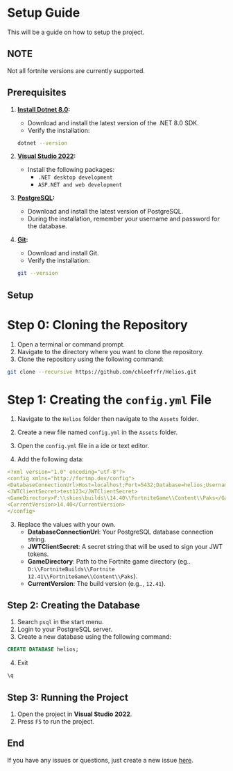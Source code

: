 # Setup Guide

This will be a guide on how to setup the project.

## **NOTE**

Not all fortnite versions are currently supported.

## **Prerequisites**

1. **[Install Dotnet 8.0](https://dotnet.microsoft.com/en-us/download/dotnet/8.0):**

   - Download and install the latest version of the .NET 8.0 SDK.
   - Verify the installation:

   ```bash
   dotnet --version
   ```

2. **[Visual Studio 2022](https://visualstudio.microsoft.com/vs/):**

   - Install the following packages:
     - `.NET desktop development`
     - `ASP.NET and web development`

3. **[PostgreSQL](https://www.postgresql.org/download/):**

   - Download and install the latest version of PostgreSQL.
   - During the installation, remember your username and password for the database.

4. **[Git](https://git-scm.com/downloads):**

   - Download and install Git.
   - Verify the installation:

   ```bash
   git --version
   ```

## **Setup**

# **Step 0: Cloning the Repository**

1. Open a terminal or command prompt.
2. Navigate to the directory where you want to clone the repository.
3. Clone the repository using the following command:

```bash
git clone --recursive https://github.com/chloefrfr/Helios.git
```

# **Step 1: Creating the `config.yml` File**

1. Navigate to the `Helios` folder then navigate to the `Assets` folder.
2. Create a new file named `config.yml` in the `Assets` folder.

3. Open the `config.yml` file in a ide or text editor.
4. Add the following data:

```yml
<?xml version="1.0" encoding="utf-8"?>
<config xmlns="http://fortmp.dev/config">
<DatabaseConnectionUrl>Host=localhost;Port=5432;Database=helios;Username=postgres;Password=3573</DatabaseConnectionUrl>
<JWTClientSecret>test123</JWTClientSecret>
<GameDirectory>F:\\skies\builds\\14.40\\FortniteGame\\Content\\Paks</GameDirectory>
<CurrentVersion>14.40</CurrentVersion>
</config>
```

3. Replace the values with your own.
   - **DatabaseConnectionUrl**: Your PostgreSQL database connection string.
   - **JWTClientSecret**: A secret string that will be used to sign your JWT tokens.
   - **GameDirectory**: Path to the Fortnite game directory (eg.. `D:\\FortniteBuilds\\Fortnite 12.41\\FortniteGame\\Content\\Paks`).
   - **CurrentVersion**: The build version (e.g.., `12.41`).

## **Step 2: Creating the Database**

1. Search `psql` in the start menu.
2. Login to your PostgreSQL server.
3. Create a new database using the following command:

```sql
CREATE DATABASE helios;
```

4. Exit

```sql
\q
```

## **Step 3: Running the Project**

1. Open the project in **Visual Studio 2022**.
2. Press `F5` to run the project.

## End

If you have any issues or questions, just create a new issue [here](https://github.com/chloefrfr/Helios/issues).
